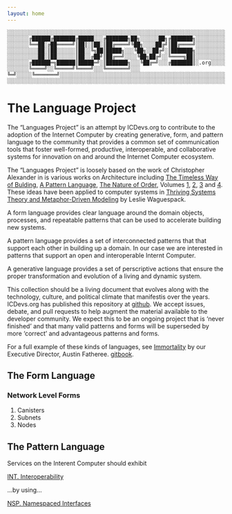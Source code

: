 ```yaml
---
layout: home
---
```


```text
░░░░░░░░░░░░░░░░░░░░░░░░░░░░░░░░░░░░░░░░░░░░░░░░░░░░░░░░░░░░░░░░░░░░░░░░░░░░░░░░░░░░░░░░░░░░░░░░░░░░░░░░░░░░░░░░░░░░░░░░░░░░░░░░░░░░░░░░░░░░░░░░░░░░░░░░░░░░░░░░░░░░░░
░░░░░░░╔██████╔███████╔█████░░░╔███████╗██╗░░░░░░██╗╔███████╗░░░░░░░░░░░░░░░░░░░░░░░░░░░░░░░░░░░░░░░░░░░░░░░░░░░░░░░░░░░░░░░░░░░░░░░░░░░░░░░░░░░░░░░░░░░░░░░░░░░░░░░░░
░░░░░░░╚══██░╔██═════╝║██║░║██░║██╔════╝╚██╗░░░░██╔╝║██╔════╝░░░░░░░░░░░░░░░░░░░░░░░░░░░░░░░░░░░░░░░░░░░░░░░░░░░░░░░░░░░░░░░░░░░░░░░░░░░░░░░░░░░░░░░░░░░░░░░░░░░░░░░░░
░░░░░░░░░░██░║██░░░░░░║██░░╚╗██║█████╗░░░╚██╗░░██╔╝░║███████╗░░░░░░░░░░░░░░░░░░░░░░░░░░░░░░░░░░░░░░░░░░░░░░░░░░░░░░░░░░░░░░░░░░░░░░░░░░░░░░░░░░░░░░░░░░░░░░░░░░░░░░░░░
░░░░░░░░░░██░║██░░░░░░║██░░╔██╝║██╔══╝░░░░╚██╗██╔╝░░╚════╗██║░░░░░░░░░░░░░░░░░░░░░░░░░░░░░░░░░░░░░░░░░░░░░░░░░░░░░░░░░░░░░░░░░░░░░░░░░░░░░░░░░░░░░░░░░░░░░░░░░░░░░░░░░
░░░░░░░╔██████═╗██████║█████═╝░║███████╗░░░╚██╔═╝░░░╔███████║░.org░░░░░░░░░░░░░░░░░░░░░░░░░░░░░░░░░░░░░░░░░░░░░░░░░░░░░░░░░░░░░░░░░░░░░░░░░░░░░░░░░░░░░░░░░░░░░░░░░░░░
░░░░░░░╚════╝░░╚═════╝╚════╝░░░╚═══════╝░░░ ╚═╝░░░░░╚═══════╝░░░░░░░░░░░░░░░░░░░░░░░░░░░░░░░░░░░░░░░░░░░░░░░░░░░░░░░░░░░░░░░░░░░░░░░░░░░░░░░░░░░░░░░░░░░░░░░░░░░░░░░░░
░░░░░░░░░░░░░░░░░░░░░░░░░░░░░░░░░░░░░░░░░░░░░░░░░░░░░░░░░░░░░░░░░░░░░░░░░░░░░░░░░░░░░░░░░░░░░░░░░░░░░░░░░░░░░░░░░░░░░░░░░░░░░░░░░░░░░░░░░░░░░░░░░░░░░░░░░░░░░░░░░░░░░░
```

# The Language Project

The “Languages Project” is an attempt by ICDevs.org to contribute to the adoption of the Internet Computer by creating generative, form, and pattern language to the community that provides a common set of communication tools that foster well-formed, productive, interoperable, and collaborative systems for innovation on and around the Internet Computer ecosystem.

The “Languages Project” is loosely based on the work of Christopher Alexander in is various works on Architecture including [The Timeless Way of Bulding](https://amzn.to/3o8dZ9h), [A Pattern Language](https://amzn.to/3D7BgMP), [The Nature of Order](https://amzn.to/3xGBGJ1), Volumes [1](https://amzn.to/31efud2), [2](https://amzn.to/3d5lffP), [3](https://amzn.to/3xDDfrd) and [4](https://amzn.to/3D8QLnU).  These ideas have been applied to computer systems in [Thriving Systems Theory and Metaphor-Driven Modeling](https://amzn.to/3D95gI8) by Leslie Waguespack.

A form language provides clear language around the domain objects, processes, and repeatable patterns that can be used to accelerate building new systems.

A pattern language provides a set of interconnected patterns that that support each other in building up a domain. In our case we are interested in patterns that support an open and interoperable Internt Computer.

A generative language provides a set of perscriptive actions that ensure the proper transformation and evolution of a living and dynamic system.

This collection should be a living document that evolves along with the technology, culture, and political climate that manifestis over the years.  ICDevs.org has published this repository at [github](https://github.com/icdevs/Icdevs_fleeksite/tree/main/language_project). We accept issues, debate, and pull requests to help augment the material available to the developer community.  We expect this to be an ongoing project that is ‘never finished’ and that many valid patterns and forms will be superseded by more ‘correct’ and advantageous patterns and forms.

For a full example of these kinds of languages, see [Immortality](https://amzn.to/3d1WJwd) by our Executive Director, Austin Fatheree. [gitbook](https://skilesare.github.io/immortality).

## The Form Language

### Network Level Forms

1. Canisters
2. Subnets
3. Nodes

## The Pattern Language

Services on the Interent Computer should exhibit

[INT. Interoperability](interoperability.html)

...by using...

[NSP. Namespaced Interfaces](namespaced_interfaces.html)

